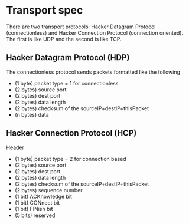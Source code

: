 # Transport spec

There are two transport protocols: Hacker Datagram Protocol (connectionless) and
Hacker Connection Protocol (connection oriented). The first is like UDP and the
second is like TCP.

## Hacker Datagram Protocol (HDP)

The connectionless protocol sends packets formatted like the following

- (1 byte) packet type = 1 for connectionless
- (2 bytes) source port
- (2 bytes) dest port
- (2 bytes) data length
- (2 bytes) checksum of the sourceIP+destIP+thisPacket
- (n bytes) data

## Hacker Connection Protocol (HCP)

Header

- (1 byte) packet type = 2 for connection based
- (2 bytes) source port
- (2 bytes) dest port
- (2 bytes) data length
- (2 bytes) checksum of the sourceIP+destIP+thisPacket
- (2 bytes) sequence number
- (1 bit) ACKnowledge bit
- (1 bit) CONnect bit
- (1 bit) FINish bit
- (5 bits) reserved
